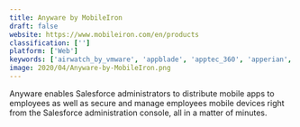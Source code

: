 ```yaml
---
title: Anyware by MobileIron
draft: false 
website: https://www.mobileiron.com/en/products
classification: ['']
platform: ['Web']
keywords: ['airwatch_by_vmware', 'appblade', 'apptec_360', 'apperian', 'blackberry_enterprise_mobility_suite', 'blackberry_unified_endpoint_manager', 'bruin', 'cisco_meraki_systems_manager', 'famoc', 'good_mobile_security_platform', 'hexnode_mdm', 'manageengine_mobile_device_manager_plus', 'microsoft_enterprise_mobility', 'microsoft_intune', 'miradore_online', 'mobile_device_management', 'mobileiron', 'scalefusion', 'wavelink_avalanche', 'xenmobile']
image: 2020/04/Anyware-by-MobileIron.png
---
```

Anyware enables Salesforce administrators to distribute mobile apps to employees as well as secure and manage employees mobile devices right from the Salesforce administration console, all in a matter of minutes.
